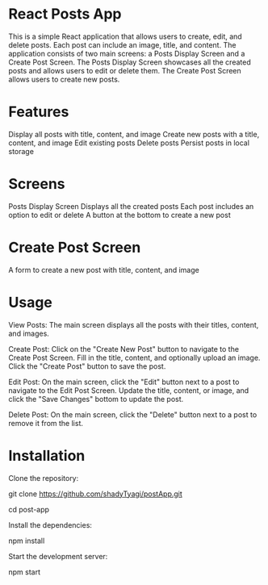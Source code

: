 # React Posts App

This is a simple React application that allows users to create, edit, and delete posts. Each post can include an image, title, and content. The application consists of two main screens: a Posts Display Screen and a Create Post Screen. The Posts Display Screen showcases all the created posts and allows users to edit or delete them. The Create Post Screen allows users to create new posts.

# Features
Display all posts with title, content, and image
Create new posts with a title, content, and image
Edit existing posts
Delete posts
Persist posts in local storage

# Screens
Posts Display Screen
Displays all the created posts
Each post includes an option to edit or delete
A button at the bottom to create a new post

# Create Post Screen
A form to create a new post with title, content, and image

# Usage

View Posts: The main screen displays all the posts with their titles, content, and images.

Create Post: Click on the "Create New Post" button to navigate to the Create Post Screen. Fill in the title, content, and optionally upload an image. Click the "Create Post" button to save the post.

Edit Post: On the main screen, click the "Edit" button next to a post to navigate to the Edit Post Screen. Update the title, content, or image, and click the "Save Changes" bottom to update the post.

Delete Post: On the main screen, click the "Delete" button next to a post to remove it from the list.

# Installation

Clone the repository:

git clone https://github.com/shadyTyagi/postApp.git

cd post-app

Install the dependencies:

npm install

Start the development server:

npm start
